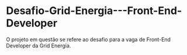 # Desafio-Grid-Energia---Front-End-Developer
O projeto em questão se refere ao desafio para a vaga de Front-End Developer da Grid Energia.
